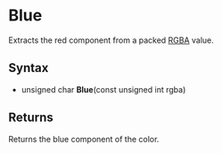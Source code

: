 # Blue #
Extracts the red component from a packed [RGBA](RGBA.md) value.

## Syntax ##
- unsigned char **Blue**(const unsigned int rgba)

## Returns ##
Returns the blue component of the color.
